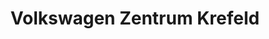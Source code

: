 ---
title: "Volkswagen Zentrum Krefeld"
url: /krefeld/volkswagen-zentrum-krefeld/
shop: Autohaus
---